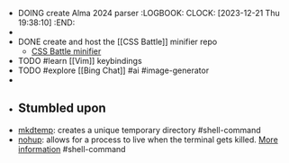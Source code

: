- DOING create Alma 2024 parser
  :LOGBOOK:
  CLOCK: [2023-12-21 Thu 19:38:10]
  :END:
-
- DONE create and host the [[CSS Battle]] minifier repo
	- [CSS Battle minifier](https://cssminifier.vercel.app/)
- TODO #learn [[Vim]] keybindings
- TODO #explore [[Bing Chat]] #ai #image-generator
-
- ## Stumbled upon
- [mkdtemp](https://www.commandlinux.com/man-page/man3/mkdtemp.3.html): creates a unique temporary directory #shell-command
- [nohup](https://command-not-found.com/nohup): allows for a process to live when the terminal gets killed. [More information](https://www.gnu.org/software/coreutils/manual/html_node/nohup-invocation.html#nohup-invocation) #shell-command
